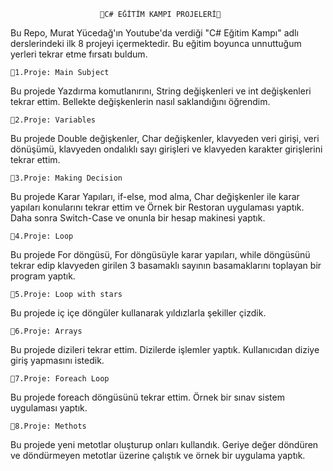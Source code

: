 						📌C# EĞİTİM KAMPI PROJELERİ📌

Bu Repo, Murat Yücedağ'ın Youtube'da verdiği "C# Eğitim Kampı" adlı derslerindeki ilk 8 projeyi içermektedir. Bu eğitim boyunca unnuttuğum yerleri tekrar etme fırsatı buldum.

	🚩1.Proje: Main Subject
Bu projede Yazdırma komutlanırını, String değişkenleri ve int değişkenleri tekrar ettim. Bellekte değişkenlerin nasıl saklandığını öğrendim.

	🚩2.Proje: Variables
Bu projede Double değişkenler, Char değişkenler, klavyeden veri girişi, veri dönüşümü, klavyeden ondalıklı sayı girişleri ve klavyeden karakter girişlerini tekrar ettim.

	🚩3.Proje: Making Decision
Bu projede Karar Yapıları, if-else, mod alma, Char değişkenler ile karar yapıları konularını tekrar ettim ve Örnek bir Restoran uygulaması yaptık. Daha sonra Switch-Case ve onunla bir hesap makinesi yaptık.

	🚩4.Proje: Loop
Bu projede For döngüsü, For döngüsüyle karar yapıları, while döngüsünü tekrar edip klavyeden girilen 3 basamaklı sayının basamaklarını toplayan bir program yaptık.

	🚩5.Proje: Loop with stars
Bu projede iç içe döngüler kullanarak yıldızlarla şekiller çizdik.

	🚩6.Proje: Arrays
Bu projede dizileri tekrar ettim. Dizilerde işlemler yaptık. Kullanıcıdan diziye giriş yapmasını istedik.

	🚩7.Proje: Foreach Loop
Bu projede foreach döngüsünü tekrar ettim. Örnek bir sınav sistem uygulaması yaptık.

	🚩8.Proje: Methots
Bu projede yeni metotlar oluşturup onları kullandık. Geriye değer döndüren ve döndürmeyen metotlar üzerine çalıştık ve örnek bir uygulama yaptık.

